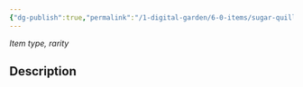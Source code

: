 ```yaml
---
{"dg-publish":true,"permalink":"/1-digital-garden/6-0-items/sugar-quill/","tags":["#item","#food","mundane"]}
---
```


*Item type, rarity*

## Description